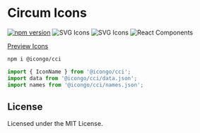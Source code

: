 Circum Icons
===

[![npm version](https://img.shields.io/npm/v/@icongo/cci.svg)](https://www.npmjs.com/package/@icongo/cci)
![SVG Icons](https://shields.io/badge/SVG-icons-green?logo=svg&style=flat)
![SVG Icons](https://shields.io/badge/TypeScript-Support-green?logo=TypeScript&style=flat)
![React Components](https://shields.io/badge/React-components-green?logo=react&style=flat)

[Preview Icons](http://icongo.github.io/#/icons/cci)

```bash
npm i @icongo/cci
```

```jsx
import { IconName } from '@icongo/cci';
import data from '@icongo/cci/data.json';
import names from '@icongo/cci/names.json';
```

## License

Licensed under the MIT License.